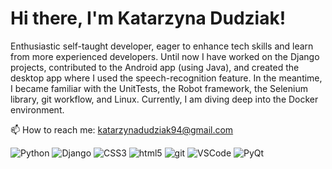 # Hi there, I'm Katarzyna Dudziak! 

Enthusiastic self-taught developer, eager to enhance tech skills and learn from more experienced developers.
Until now I have worked on the Django projects, contributed to the Android app (using Java),
and created the desktop app where I used the speech-recognition feature.
In the meantime, I became familiar with the UnitTests, the Robot framework, the Selenium library, git workflow, and Linux.
Currently, I am diving deep into the Docker environment.


📫 How to reach me: katarzynadudziak94@gmail.com


<p>
  <img alt="Python" src="https://img.shields.io/badge/python-3670A0?style=for-the-badge&logo=python&logoColor=ffdd54" />
  <img alt="Django" src="https://img.shields.io/badge/Django-092E20?style=for-the-badge&logo=django&logoColor=green" />
  <img alt="CSS3" src="https://img.shields.io/badge/CSS3-1572B6?style=for-the-badge&logo=css3&logoColor=white" />
  <img alt="html5" src="https://img.shields.io/badge/HTML5-E34F26?style=for-the-badge&logo=html5&logoColor=white" />
  <img alt="git" src="https://img.shields.io/badge/GIT-E44C30?style=for-the-badge&logo=git&logoColor=white" />
  <img alt="VSCode" src="https://img.shields.io/badge/VSCode-0078D4?style=for-the-badge&logo=visual%20studio%20code&logoColor=white" />
  <img alt="PyQt" src="https://img.shields.io/badge/Qt-41CD52?style=for-the-badge&logo=qt&logoColor=white" />
</p>
